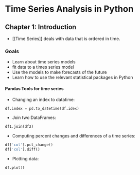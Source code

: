 ---
---

# Time Series Analysis in Python

## Chapter 1: Introduction
- [[Time Series]] deals with data that is ordered in time.

### Goals
- Learn about time series models
- fit data to a times series model
- Use the models to make forecasts of the future
- Learn how to use the relevant statistical packages in Python

#### Pandas Tools for time series
- Changing an index to datatime:
```python
df.index = pd.to_datetime(df.idex)
```

- Join two DataFrames:
```python
df1.join(df2)
```

- Computing percent changes and differences of a time series:
```python
df['col'].pct_change()
df['col'].diff()
```

- Plotting data:
```python
df.plot()
```